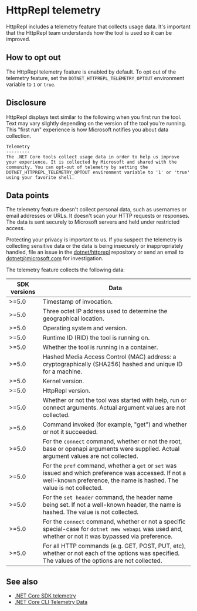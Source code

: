 # HttpRepl telemetry

HttpRepl includes a telemetry feature that collects usage data. It's important that the HttpRepl team understands how the tool is used so it can be improved.

## How to opt out

The HttpRepl telemetry feature is enabled by default. To opt out of the telemetry feature, set the `DOTNET_HTTPREPL_TELEMETRY_OPTOUT` environment variable to `1` or `true`.

## Disclosure

HttpRepl displays text similar to the following when you first run the tool. Text may vary slightly depending on the version of the tool you're running. This "first run" experience is how Microsoft notifies you about data collection.

```console
Telemetry
---------
The .NET Core tools collect usage data in order to help us improve your experience. It is collected by Microsoft and shared with the community. You can opt-out of telemetry by setting the DOTNET_HTTPREPL_TELEMETRY_OPTOUT environment variable to '1' or 'true' using your favorite shell.
```

## Data points

The telemetry feature doesn't collect personal data, such as usernames or email addresses or URLs. It doesn't scan your HTTP requests or responses. The data is sent securely to Microsoft servers and held under restricted access.

Protecting your privacy is important to us. If you suspect the telemetry is collecting sensitive data or the data is being insecurely or inappropriately handled, file an issue in the [dotnet/httprepl](https://github.com/dotnet/httprepl/issues) repository or send an email to [dotnet@microsoft.com](mailto:dotnet@microsoft.com) for investigation.

The telemetry feature collects the following data:

| SDK versions | Data |
|--------------|------|
| >=5.0        | Timestamp of invocation. |
| >=5.0        | Three octet IP address used to determine the geographical location. |
| >=5.0        | Operating system and version. |
| >=5.0        | Runtime ID (RID) the tool is running on. |
| >=5.0        | Whether the tool is running in a container. |
| >=5.0        | Hashed Media Access Control (MAC) address: a cryptographically (SHA256) hashed and unique ID for a machine. |
| >=5.0        | Kernel version. |
| >=5.0        | HttpRepl version. |
| >=5.0        | Whether or not the tool was started with help, run or connect arguments. Actual argument values are not collected. |
| >=5.0        | Command invoked (for example, "get") and whether or not it succeeded. |
| >=5.0        | For the `connect` command, whether or not the root, base or openapi arguments were supplied. Actual argument values are not collected. |
| >=5.0        | For the `pref` command, whether a `get` or `set` was issued and which preference was accessed. If not a well-known preference, the name is hashed. The value is not collected. |
| >=5.0        | For the `set header` command, the header name being set. If not a well-known header, the name is hashed. The value is not collected. |
| >=5.0        | For the `connect` command, whether or not a specific special-case for `dotnet new webapi` was used and, whether or not it was bypassed via preference. |
| >=5.0        | For all HTTP commands (e.g. GET, POST, PUT, etc), whether or not each of the options was specified. The values of the options are not collected. |

## See also

- [.NET Core SDK telemetry](https://docs.microsoft.com/dotnet/core/tools/telemetry)
- [.NET Core CLI Telemetry Data](https://dotnet.microsoft.com/platform/telemetry)
